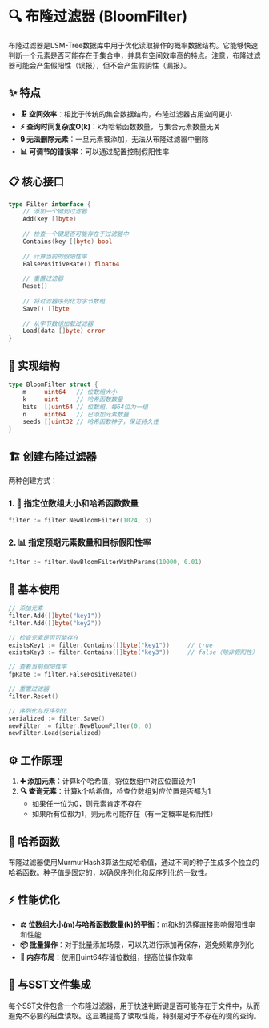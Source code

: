 # 🔍 布隆过滤器 (BloomFilter)

布隆过滤器是LSM-Tree数据库中用于优化读取操作的概率数据结构。它能够快速判断一个元素是否可能存在于集合中，并具有空间效率高的特点。注意，布隆过滤器可能会产生假阳性（误报），但不会产生假阴性（漏报）。

## ✨ 特点

- **🗜️ 空间效率**：相比于传统的集合数据结构，布隆过滤器占用空间更小
- **⚡ 查询时间复杂度O(k)**：k为哈希函数数量，与集合元素数量无关
- **🔒 无法删除元素**：一旦元素被添加，无法从布隆过滤器中删除
- **📊 可调节的错误率**：可以通过配置控制假阳性率

## 📋 核心接口

```go
type Filter interface {
    // 添加一个键到过滤器
    Add(key []byte)
    
    // 检查一个键是否可能存在于过滤器中
    Contains(key []byte) bool
    
    // 计算当前的假阳性率
    FalsePositiveRate() float64
    
    // 重置过滤器
    Reset()
    
    // 将过滤器序列化为字节数组
    Save() []byte
    
    // 从字节数组加载过滤器
    Load(data []byte) error
}
```

## 🧩 实现结构

```go
type BloomFilter struct {
    m     uint64   // 位数组大小
    k     uint     // 哈希函数数量
    bits  []uint64 // 位数组，每64位为一组
    n     uint64   // 已添加元素数量
    seeds []uint32 // 哈希函数种子，保证持久性
}
```

## 🏗️ 创建布隆过滤器

两种创建方式：

### 1. 🔢 指定位数组大小和哈希函数数量

```go
filter := filter.NewBloomFilter(1024, 3)
```

### 2. 📊 指定预期元素数量和目标假阳性率

```go
filter := filter.NewBloomFilterWithParams(10000, 0.01)
```

## 🔰 基本使用

```go
// 添加元素
filter.Add([]byte("key1"))
filter.Add([]byte("key2"))

// 检查元素是否可能存在
existsKey1 := filter.Contains([]byte("key1"))     // true
existsKey3 := filter.Contains([]byte("key3"))     // false（除非假阳性）

// 查看当前假阳性率
fpRate := filter.FalsePositiveRate()

// 重置过滤器
filter.Reset()

// 序列化与反序列化
serialized := filter.Save()
newFilter := filter.NewBloomFilter(0, 0)
newFilter.Load(serialized)
```

## ⚙️ 工作原理

1. **➕ 添加元素**：计算k个哈希值，将位数组中对应位置设为1
2. **🔍 查询元素**：计算k个哈希值，检查位数组对应位置是否都为1
   - 如果任一位为0，则元素肯定不存在
   - 如果所有位都为1，则元素可能存在（有一定概率是假阳性）

## 🧮 哈希函数

布隆过滤器使用MurmurHash3算法生成哈希值，通过不同的种子生成多个独立的哈希函数。种子值是固定的，以确保序列化和反序列化的一致性。

## ⚡ 性能优化

- **⚖️ 位数组大小(m)与哈希函数数量(k)的平衡**：m和k的选择直接影响假阳性率和性能
- **📦 批量操作**：对于批量添加场景，可以先进行添加再保存，避免频繁序列化
- **💾 内存布局**：使用[]uint64存储位数组，提高位操作效率

## 🔗 与SST文件集成

每个SST文件包含一个布隆过滤器，用于快速判断键是否可能存在于文件中，从而避免不必要的磁盘读取。这显著提高了读取性能，特别是对于不存在的键的查询。 